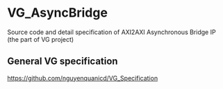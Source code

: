 # VG_AsyncBridge
Source code and detail specification of AXI2AXI Asynchronous Bridge IP
(the part of VG project)

## General VG specification
https://github.com/nguyenquanicd/VG_Specification


